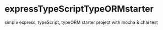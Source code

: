 # expressTypeScriptTypeORMstarter
simple express, typeScript, typeORM starter project with mocha &amp; chai test
